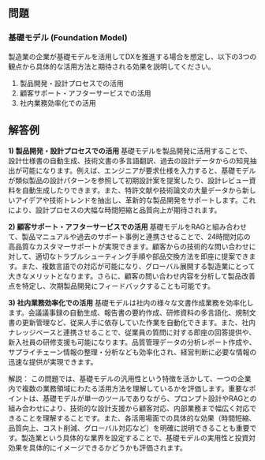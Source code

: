 ## 問題
### 基礎モデル (Foundation Model)
製造業の企業が基礎モデルを活用してDXを推進する場合を想定し、以下の3つの観点から具体的な活用方法と期待される効果を説明してください。
1) 製品開発・設計プロセスでの活用
2) 顧客サポート・アフターサービスでの活用
3) 社内業務効率化での活用

## 解答例

**1) 製品開発・設計プロセスでの活用**
基礎モデルを製品開発に活用することで、設計仕様書の自動生成、技術文書の多言語翻訳、過去の設計データからの知見抽出が可能になります。例えば、エンジニアが要求仕様を入力すると、基礎モデルが類似製品の設計パターンを参照して初期設計案を提案したり、設計レビュー資料を自動生成したりできます。また、特許文献や技術論文の大量データから新しいアイデアや技術トレンドを抽出し、革新的な製品開発をサポートします。これにより、設計プロセスの大幅な時間短縮と品質向上が期待されます。

**2) 顧客サポート・アフターサービスでの活用**
基礎モデルをRAGと組み合わせて、製品マニュアルや過去のサポート事例と連携させることで、24時間対応の高品質なカスタマーサポートが実現できます。顧客からの技術的な問い合わせに対して、適切なトラブルシューティング手順や部品交換方法を即座に提案できます。また、複数言語での対応が可能になり、グローバル展開する製造業にとって大きなメリットとなります。さらに、顧客の問い合わせ内容を分析して製品改善点を特定し、次期製品開発にフィードバックすることも可能です。

**3) 社内業務効率化での活用**
基礎モデルは社内の様々な文書作成業務を効率化します。会議議事録の自動生成、報告書の要約作成、研修資料の多言語化、規制文書の更新管理など、従来人手に依存していた作業を自動化できます。また、社内ナレッジベースと連携させることで、従業員の質問に対する即座の回答提供や、新入社員の研修支援も可能になります。品質管理データの分析レポート作成や、サプライチェーン情報の整理・分析なども効率化され、経営判断に必要な情報の迅速な提供が実現できます。

解説：
この問題では、基礎モデルの汎用性という特徴を活かして、一つの企業内で複数の業務領域にわたる活用方法を理解しているかを評価します。重要なポイントは、基礎モデルが単一のツールでありながら、プロンプト設計やRAGとの組み合わせにより、技術的な設計支援から顧客対応、内部業務まで幅広く対応できることを理解することです。また、各活用場面での具体的な効果（時間短縮、品質向上、コスト削減、グローバル対応など）を明確に説明できることも重要です。製造業という具体的な業界を設定することで、基礎モデルの実用性と投資対効果を具体的にイメージできるかどうかも評価されます。 